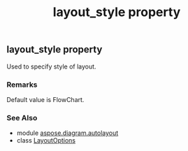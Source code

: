 ﻿---
title: layout_style property
second_title: Aspose.Diagram for Python via .NET API References
description: 
type: docs
weight: 50
url: /python-net/aspose.diagram.autolayout/layoutoptions/layout_style/
is_root: false
---

## layout_style property


Used to specify style of layout.
### Remarks 


Default value is FlowChart.

### See Also
* module [aspose.diagram.autolayout](../../)
* class [LayoutOptions](/diagram/python-net/aspose.diagram.autolayout/layoutoptions)
